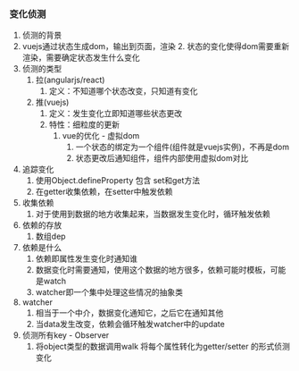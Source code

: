 ### 变化侦测

1. 侦测的背景
1. vuejs通过状态生成dom，输出到页面，渲染
   2. 状态的变化使得dom需要重新渲染，需要确定状态发生什么变化
2. 侦测的类型
   1. 拉(angularjs/react)
      1. 定义：不知道哪个状态改变，只知道有变化
   2. 推(vuejs)
      1. 定义：发生变化立即知道哪些状态更改
      2. 特性：细粒度的更新
         1. vue的优化 - 虚拟dom
            1. 一个状态的绑定为一个组件(组件就是vuejs实例)，不再是dom
            2. 状态更改后通知组件，组件内部使用虚拟dom对比
3. 追踪变化
   1. 使用Object.defineProperty 包含 set和get方法
   2. 在getter收集依赖，在setter中触发依赖
4. 收集依赖
   1. 对于使用到数据的地方收集起来，当数据发生变化时，循环触发依赖
5. 依赖的存放
   1. 数组dep
6. 依赖是什么
   1. 依赖即属性发生变化时通知谁
   2. 数据变化时需要通知，使用这个数据的地方很多，依赖可能时模板，可能是watch
   3. watcher即一个集中处理这些情况的抽象类
7. watcher
   1. 相当于一个中介，数据变化通知它，之后它在通知其他
   2. 当data发生改变，依赖会循环触发watcher中的update
8. 侦测所有key - Observer
   1. 将object类型的数据调用walk 将每个属性转化为getter/setter 的形式侦测变化

